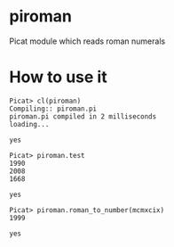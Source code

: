 # piroman
Picat module which reads roman numerals


# How to use it

	
~~~~
Picat> cl(piroman) 
Compiling:: piroman.pi
piroman.pi compiled in 2 milliseconds
loading...

yes

Picat> piroman.test
1990
2008
1668

yes

Picat> piroman.roman_to_number(mcmxcix)
1999

yes
~~~~